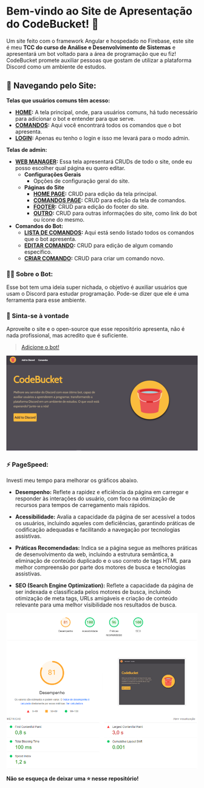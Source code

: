# Bem-vindo ao Site de Apresentação do CodeBucket! 🤖

Um site feito com o framework Angular e hospedado no Firebase, este site é meu **TCC do curso de Análise e Desenvolvimento de Sistemas** e apresentará um bot voltado para a área de programação que eu fiz! CodeBucket promete auxiliar pessoas que gostam de utilizar a plataforma Discord como um ambiente de estudos.

## 📂 Navegando pelo Site:

**Telas que usuários comuns têm acesso:**
- **[HOME](https://codebucketweb.web.app):** A tela principal, onde, para usuários comuns, há tudo necessário para adicionar o bot e entender para que serve.
- **[COMANDOS](https://codebucketweb.web.app/comandos):** Aqui você encontrará todos os comandos que o bot apresenta.
- **[LOGIN](#login):** Apenas eu tenho o login e isso me levará para o modo admin.

**Telas de admin:**
- **[WEB MANAGER](#web-manager):** Essa tela apresentará CRUDs de todo o site, onde eu posso escolher qual página eu quero editar.
  - **Configurações Gerais**
    - Opções de configuração geral do site.
  - **Páginas do Site**
    - **[HOME PAGE](#home-page):** CRUD para edição da tela principal.
    - **[COMANDOS PAGE](#comandos-page):** CRUD para edição da tela de comandos.
    - **[FOOTER](#footer):** CRUD para edição do footer do site.
    - **[OUTRO](#outro):** CRUD para outras informações do site, como link do bot ou ícone do mesmo.
- **Comandos do Bot:**
  - **[LISTA DE COMANDOS](#lista-de-comandos):** Aqui está sendo listado todos os comandos que o bot apresenta.
  - **[EDITAR COMANDO](#editar-comando):** CRUD para edição de algum comando específico.
  - **[CRIAR COMANDO](#criar-comando):** CRUD para criar um comando novo.


### 👨‍💻 Sobre o Bot:

Esse bot tem uma ideia super nichada, o objetivo é auxiliar usuários que usam o Discord para estudar programação. Pode-se dizer que ele é uma ferramenta para esse ambiente.

### 🎉 Sinta-se à vontade

Aproveite o site e o open-source que esse repositório apresenta, não é nada profissional, mas acredito que é suficiente.

> [Adicione o bot!](https://codebucketweb.web.app)

![CodeBucket](./src/assets/images/codebucket.png)

### ⚡ PageSpeed: 

Investi meu tempo para melhorar os gráficos abaixo.

- **Desempenho:** Reflete a rapidez e eficiência da página em carregar e responder às interações do usuário, com foco na otimização de recursos para tempos de carregamento mais rápidos.
  
- **Acessibilidade:** Avalia a capacidade da página de ser acessível a todos os usuários, incluindo aqueles com deficiências, garantindo práticas de codificação adequadas e facilitando a navegação por tecnologias assistivas.

- **Práticas Recomendadas:** Indica se a página segue as melhores práticas de desenvolvimento da web, incluindo a estrutura semântica, a eliminação de conteúdo duplicado e o uso correto de tags HTML para melhor compreensão por parte dos motores de busca e tecnologias assistivas.

- **SEO (Search Engine Optimization):** Reflete a capacidade da página de ser indexada e classificada pelos motores de busca, incluindo otimização de meta tags, URLs amigáveis e criação de conteúdo relevante para uma melhor visibilidade nos resultados de busca.

![PageSpeed](./src/assets/images/pagespeed.png)

**Não se esqueça de deixar uma ⭐ nesse repositório!**

